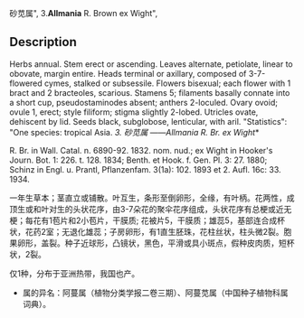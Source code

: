 砂苋属",
3.**Allmania** R. Brown ex Wight",

## Description
Herbs annual. Stem erect or ascending. Leaves alternate, petiolate, linear to obovate, margin entire. Heads terminal or axillary, composed of 3-7-flowered cymes, stalked or subsessile. Flowers bisexual; each flower with 1 bract and 2 bracteoles, scarious. Stamens 5; filaments basally connate into a short cup, pseudostaminodes absent; anthers 2-loculed. Ovary ovoid; ovule 1, erect; style filiform; stigma slightly 2-lobed. Utricles ovate, dehiscent by lid. Seeds black, subglobose, lenticular, with aril.
  "Statistics": "One species: tropical Asia.
**3. 砂苋属* ——Allmania R. Br. ex Wight**

R. Br. in Wall. Catal. n. 6890-92. 1832. nom. nud.; ex Wight in Hooker's Journ. Bot. 1: 226. t. 128. 1834; Benth. et Hook. f. Gen. Pl. 3: 27. 1880; Schinz in Engl. u. Prantl, Pflanzenfam. 3(1a): 102. 1893 et 2. Aufl. 16c: 33. 1934.

一年生草本；茎直立或铺散。叶互生，条形至倒卵形，全缘，有叶柄。花两性，成顶生或和叶对生的头状花序，由3-7朵花的聚伞花序组成，头状花序有总梗或近无梗；每花有1苞片和2小苞片，干膜质; 花被片5，干膜质；雄蕊5，基部连合成杯状，花药2室；无退化雄蕊；子房卵形，有1直生胚珠，花柱丝状，柱头微2裂。胞果卵形，盖裂。种子近球形，凸镜状，黑色，平滑或具小斑点，假种皮肉质，短杯状，2裂。

仅1种，分布于亚洲热带，我国也产。

* 属的异名：阿蔓属（植物分类学报二卷三期）、阿蔓苋属（中国种子植物科属词典）。
